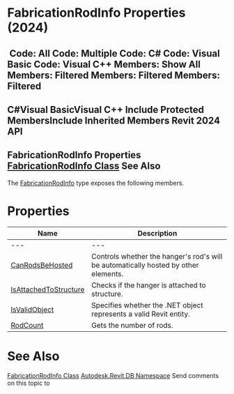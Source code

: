 # FabricationRodInfo Properties (2024)

﻿
 Code: All Code: Multiple Code: C# Code: Visual Basic Code: Visual C++  Members: Show All Members: Filtered Members: Filtered Members: Filtered   
---  
C#Visual BasicVisual C++
Include Protected MembersInclude Inherited Members
Revit 2024 API  
---  
FabricationRodInfo Properties  
[FabricationRodInfo Class](b52fe314-2639-a697-cf97-b3e4824818f8.md "FabricationRodInfo Class") See Also  
---  
The [FabricationRodInfo](b52fe314-2639-a697-cf97-b3e4824818f8.md "FabricationRodInfo Class") type exposes the following members.
# Properties
| Name | Description |
| --- | --- |
| --- | --- | --- |
| [CanRodsBeHosted](4ee179bc-4345-82e0-258b-5f40a15e5948.md "CanRodsBeHosted Property") | Controls whether the hanger's rod's will be automatically hosted by other elements. |
| [IsAttachedToStructure](339aa765-d972-2aac-5e48-66c986c8291c.md "IsAttachedToStructure Property") | Checks if the hanger is attached to structure. |
| [IsValidObject](3f44845c-9603-0c28-99d4-e247e6622361.md "IsValidObject Property") | Specifies whether the .NET object represents a valid Revit entity. |
| [RodCount](07514b71-387e-17e1-3aa8-2fcb79c2ce68.md "RodCount Property") | Gets the number of rods. |

# See Also
[FabricationRodInfo Class](b52fe314-2639-a697-cf97-b3e4824818f8.md "FabricationRodInfo Class")
[Autodesk.Revit.DB Namespace](87546ba7-461b-c646-cbb1-2cb8f5bff8b2.md "Autodesk.Revit.DB Namespace")
Send comments on this topic to 